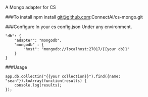 A Mongo adapter for CS

###To install
npm install git@github.com:ConnectAi/cs-mongo.git

###Configure
In your cs config.json
Under any environment.

    "db": {
        "adapter": "mongodb",
        "mongodb" : {
            "host": "mongodb://localhost:27017/{{your db}}"
        }
    }

###Usage

    app.db.collectin("{{your collection}}").find({name: "sean"}).toArray(function(results) {
        console.log(results);
    });

